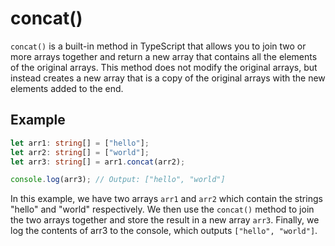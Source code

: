 # concat()

`concat()` is a built-in method in TypeScript that allows you to join two or more arrays together and return a new array that contains all the elements of the original arrays. This method does not modify the original arrays, but instead creates a new array that is a copy of the original arrays with the new elements added to the end.

## Example

```ts
let arr1: string[] = ["hello"];
let arr2: string[] = ["world"];
let arr3: string[] = arr1.concat(arr2);

console.log(arr3); // Output: ["hello", "world"]
```

In this example, we have two arrays `arr1` and `arr2` which contain the strings "hello" and "world" respectively. We then use the `concat()` method to join the two arrays together and store the result in a new array `arr3`. Finally, we log the contents of arr3 to the console, which outputs `["hello", "world"]`.
